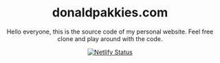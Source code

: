 <h1 align="center">
  donaldpakkies.com
</h1>
<p align="center">
  Hello everyone, this is the source code of my personal website. Feel free clone and play around with the code.
</p>

<p align="center">
  <a href="https://app.netlify.com/sites/donaldpakkies/deploys" target="_blank">
    <img src="https://api.netlify.com/api/v1/badges/859c30be-ad53-4161-a2cc-5162e25ea5c1/deploy-status" alt="Netlify Status" />
  </a>
</p>
